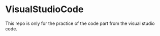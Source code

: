 # VisualStudioCode
This repo is only for the practice of the code part from the visual studio code.
